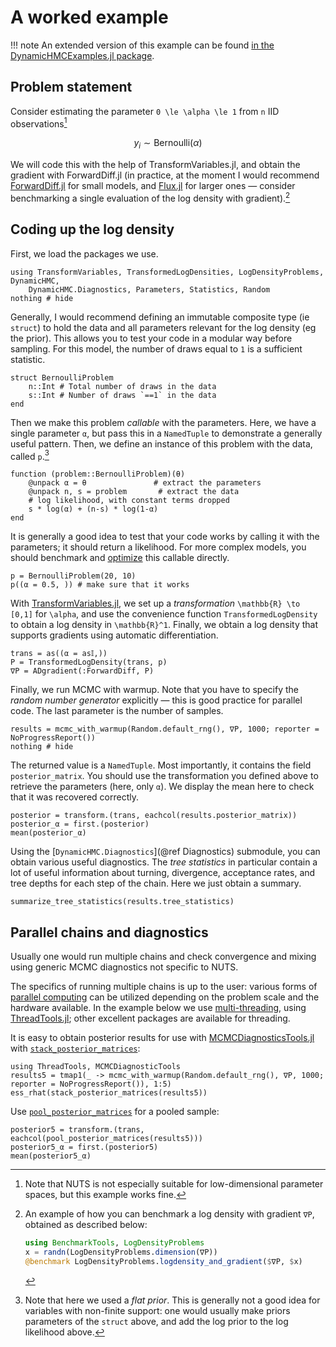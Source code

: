 # A worked example

!!! note
    An extended version of this example can be found [in the DynamicHMCExamples.jl package](https://github.com/tpapp/DynamicHMCExamples.jl/blob/master/src/example_independent_bernoulli.jl).

## Problem statement

Consider estimating the parameter ``0 \le \alpha \le 1`` from ``n`` IID observations[^4]

[^4]: Note that NUTS is not especially suitable for low-dimensional parameter spaces, but this example works fine.

```math
y_i \sim \mathrm{Bernoulli}(\alpha)
```
We will code this with the help of TransformVariables.jl, and obtain the gradient with ForwardDiff.jl (in practice, at the moment I would recommend [ForwardDiff.jl](https://github.com/JuliaDiff/ForwardDiff.jl) for small models, and [Flux.jl](https://github.com/FluxML/Flux.jl) for larger ones — consider benchmarking a single evaluation of the log density with gradient).[^5]

[^5]: An example of how you can benchmark a log density with gradient `∇P`, obtained as described below:
    ```julia
    using BenchmarkTools, LogDensityProblems
    x = randn(LogDensityProblems.dimension(∇P))
    @benchmark LogDensityProblems.logdensity_and_gradient($∇P, $x)
    ```

## Coding up the log density

First, we load the packages we use.

```@example bernoulli
using TransformVariables, TransformedLogDensities, LogDensityProblems, DynamicHMC,
    DynamicHMC.Diagnostics, Parameters, Statistics, Random
nothing # hide
```

Generally, I would recommend defining an immutable composite type (ie `struct`) to hold the data and all parameters relevant for the log density (eg the prior). This allows you to test your code in a modular way before sampling. For this model, the number of draws equal to `1` is a sufficient statistic.

```@example bernoulli
struct BernoulliProblem
    n::Int # Total number of draws in the data
    s::Int # Number of draws `==1` in the data
end
```

Then we make this problem *callable* with the parameters. Here, we have a single parameter `α`, but pass this in a `NamedTuple` to demonstrate a generally useful pattern. Then, we define an instance of this problem with the data, called `p`.[^6]

[^6]: Note that here we used a *flat prior*. This is generally not a good idea for variables with non-finite support: one would usually make priors parameters of the `struct` above, and add the log prior to the log likelihood above.

```@example bernoulli
function (problem::BernoulliProblem)(θ)
    @unpack α = θ               # extract the parameters
    @unpack n, s = problem       # extract the data
    # log likelihood, with constant terms dropped
    s * log(α) + (n-s) * log(1-α)
end
```

It is generally a good idea to test that your code works by calling it with the parameters; it should return a likelihood. For more complex models, you should benchmark and [optimize](https://docs.julialang.org/en/v1/manual/performance-tips/) this callable directly.

```@example bernoulli
p = BernoulliProblem(20, 10)
p((α = 0.5, )) # make sure that it works
```

With [TransformVariables.jl](https://github.com/tpapp/TransformVariables.jl), we set up a *transformation* ``\mathbb{R} \to [0,1]`` for ``\alpha``, and use the convenience function `TransformedLogDensity` to obtain a log density in ``\mathbb{R}^1``. Finally, we obtain a log density that supports gradients using automatic differentiation.

```@example bernoulli
trans = as((α = as𝕀,))
P = TransformedLogDensity(trans, p)
∇P = ADgradient(:ForwardDiff, P)
```

Finally, we run MCMC with warmup. Note that you have to specify the *random number generator* explicitly — this is good practice for parallel code. The last parameter is the number of samples.

```@example bernoulli
results = mcmc_with_warmup(Random.default_rng(), ∇P, 1000; reporter = NoProgressReport())
nothing # hide
```

The returned value is a `NamedTuple`. Most importantly, it contains the field `posterior_matrix`. You should use the transformation you defined above to retrieve the parameters (here, only `α`). We display the mean here to check that it was recovered correctly.

```@example bernoulli
posterior = transform.(trans, eachcol(results.posterior_matrix))
posterior_α = first.(posterior)
mean(posterior_α)
```

Using the [`DynamicHMC.Diagnostics`](@ref Diagnostics) submodule, you can obtain various useful diagnostics. The *tree statistics* in particular contain a lot of useful information about turning, divergence, acceptance rates, and tree depths for each step of the chain. Here we just obtain a summary.

```@example bernoulli
summarize_tree_statistics(results.tree_statistics)
```

## Parallel chains and diagnostics

Usually one would run multiple chains and check convergence and mixing using generic MCMC diagnostics not specific to NUTS.

The specifics of running multiple chains is up to the user: various forms of [parallel computing](https://docs.julialang.org/en/v1/manual/parallel-computing/) can be utilized depending on the problem scale and the hardware available. In the example below we use [multi-threading](https://docs.julialang.org/en/v1/manual/multi-threading), using [ThreadTools.jl](https://github.com/baggepinnen/ThreadTools.jl); other excellent packages are available for threading.

It is easy to obtain posterior results for use with [MCMCDiagnosticsTools.jl](https://github.com/TuringLang/MCMCDiagnosticTools.jl/) with [`stack_posterior_matrices`](@ref):

```@example bernoulli
using ThreadTools, MCMCDiagnosticTools
results5 = tmap1(_ -> mcmc_with_warmup(Random.default_rng(), ∇P, 1000; reporter = NoProgressReport()), 1:5)
ess_rhat(stack_posterior_matrices(results5))
```

Use [`pool_posterior_matrices`](@ref) for a pooled sample:

```@example bernoulli
posterior5 = transform.(trans, eachcol(pool_posterior_matrices(results5)))
posterior5_α = first.(posterior5)
mean(posterior5_α)
```
